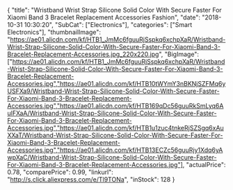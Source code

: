 {
	"title": "Wristband Wrist Strap Silicone Solid Color With Secure Faster For Xiaomi Band 3 Bracelet Replacement Accessories Fashion",
	"date": "2018-10-31 10:30:20",
	"SubCat": ["Electronics"],
	"categories": ["Smart Electronics"],
	"thumbnailImage": "https://ae01.alicdn.com/kf/HTB1_JmMc6fguuRjSspkq6xchpXaR/Wristband-Wrist-Strap-Silicone-Solid-Color-With-Secure-Faster-For-Xiaomi-Band-3-Bracelet-Replacement-Accessories.jpg_220x220.jpg",
	"BigImage": ["https://ae01.alicdn.com/kf/HTB1_JmMc6fguuRjSspkq6xchpXaR/Wristband-Wrist-Strap-Silicone-Solid-Color-With-Secure-Faster-For-Xiaomi-Band-3-Bracelet-Replacement-Accessories.jpg","https://ae01.alicdn.com/kf/HTB10tWYmY3nBKNjSZFMq6yUSFXa9/Wristband-Wrist-Strap-Silicone-Solid-Color-With-Secure-Faster-For-Xiaomi-Band-3-Bracelet-Replacement-Accessories.jpg","https://ae01.alicdn.com/kf/HTB169qDc56guuRkSmLyq6AulFXaA/Wristband-Wrist-Strap-Silicone-Solid-Color-With-Secure-Faster-For-Xiaomi-Band-3-Bracelet-Replacement-Accessories.jpg","https://ae01.alicdn.com/kf/HTB1u1zuc4tnkeRjSZSgq6xAuXXaT/Wristband-Wrist-Strap-Silicone-Solid-Color-With-Secure-Faster-For-Xiaomi-Band-3-Bracelet-Replacement-Accessories.jpg","https://ae01.alicdn.com/kf/HTB13ECZc56guuRjy1Xdq6yAwpXaC/Wristband-Wrist-Strap-Silicone-Solid-Color-With-Secure-Faster-For-Xiaomi-Band-3-Bracelet-Replacement-Accessories.jpg"],
	"actualPrice": 0.78,
	"comparePrice": 0.99,
	"linkurl": "http://s.click.aliexpress.com/e/Tl9TONa",
	"inStock": 128
}
